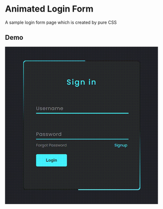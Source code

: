 # Animated Login Form

A sample login form page which is created by pure CSS

## Demo
![Screenshot](https://github.com/panahi-projects/styling-animated-login-form/blob/main/demo.gif)
